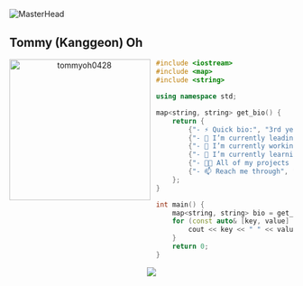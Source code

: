 ![MasterHead](https://user-images.githubusercontent.com/35267447/206916906-9bfb66d9-c419-44c2-908a-4885e610425f.gif)

<h2 style="margin-top: 30px;">Tommy (Kanggeon) Oh</h2>

<p align="center">
  <img src="https://github.com/user-attachments/assets/83678fcc-9c73-4c59-8038-ac7ff6da8974" alt="tommyoh0428" width="250" align="left" style="margin-right: 10px;" />

</p>


```cpp
#include <iostream>
#include <map>
#include <string>

using namespace std;

map<string, string> get_bio() {
    return {
        {"- ⚡ Quick bio:", "3rd year Software Systems at Simon Fraser University"},
        {"- 👯 I’m currently leading and collaborating with", "SFU Open Source Development Club"},
        {"- 🔭 I’m currently working on", "Multiagent Discord Bot"},
        {"- 🌱 I’m currently learning", "Amazon Web Services, Docker, SQL, Raspberry Pi"},
        {"- 👨‍💻 All of my projects are available at", "https://portfolio-tommy-oh.vercel.app/"},
        {"- 📫 Reach me through", "tommy32666@gmail.com"}
    };
}

int main() {
    map<string, string> bio = get_bio();
    for (const auto& [key, value] : bio) {
        cout << key << " " << value << endl;
    }
    return 0;
}

```
<div align="center"> 
  <img src="https://github-readme-stats.vercel.app/api?username=TommyOh0428&hide_rank=true">
  <img src="https://github-readme-stats.vercel.app/api/top-langs?username=TommyOh0428>
  



